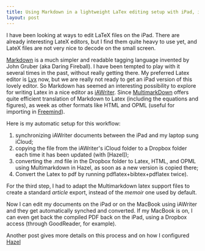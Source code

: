 ```yaml
---
title: Using Markdown in a lightweight LaTex editing setup with iPad, iCloud and OSX
layout: post
---
```

I have been looking at ways to edit LaTeX files on the iPad. There are already interesting LateX editors, but I find them quite heavy to use yet, and LateX files are not very nice to decode on the small screen. 

[Markdown](http://daringfireball.net/projects/markdown/) is a much simpler and readable tagging language invented by John Gruber (aka Daring Fireball). I have been tempted to play with it several times in the past, without really getting there. My preferred Latex editor is [Lyx](http://www.lyx.org) now, but we are really not ready to get an iPad version of this lovely editor. So Markdown has seemed an interesting possibility to explore for writing Latex in a nice editor as [iAWriter](http://www.iawriter.com/). Since  [MultimarkDown](http://fletcherpenney.net/multimarkdown/) offers quite efficient translation of Markdown to Latex (including the equations and figures), as week as other formats like HTML and OPML (useful for importing in [Freemind](http://freemind.sourceforge.net/)).

Here is my automatic setup for this workflow:

1.  synchronizing iAWriter documents between the iPad and my laptop sung iCloud;
2.  copying the file from the iAWriter's iCloud folder to a Dropbox folder each time it has been updated (with [Hazel]);
3.  converting the .md file in the Dropbox folder to Latex, HTML, and OPML using Multimarkdown in Hazel, as soon as a new version is copied there;
4. Convert the Latex to pdf by running pdflatex+bibtex+pdflatex twice).

For the third step, I had to adapt the Multimarkdown latex support files to create a standard *article* export, instead of the *memoir* one used by default.

Now I can edit my documents on the iPad or on the MacBook using iAWriter and they get automatically synched and converted. If my MacBook is on, I can even get back the compiled PDF back on the iPad, using a Dropbox access (through GoodReader, for example).

Another post gives more details on this process and on how I configured [Hazel](https://www.noodlesoft.com/)